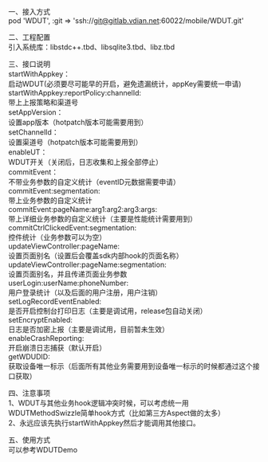 一、接入方式<br />
    pod 'WDUT',     :git => 'ssh://git@gitlab.vdian.net:60022/mobile/WDUT.git'
    
二、工程配置<br />
    引入系统库：libstdc++.tbd、libsqlite3.tbd、libz.tbd

三、接口说明<br />
    startWithAppkey：<br />
        启动WDUT(必须要尽可能早的开启，避免遗漏统计，appKey需要统一申请)<br />
    startWithAppkey:reportPolicy:channelId:<br />
        带上上报策略和渠道号<br />
    setAppVersion：<br />
        设置app版本（hotpatch版本可能需要用到）<br />
    setChannelId：<br />
        设置渠道号（hotpatch版本可能需要用到）<br />
    enableUT：<br />
        WDUT开关（关闭后，日志收集和上报全部停止）<br />
    commitEvent：<br />
        不带业务参数的自定义统计（eventID元数据需要申请）<br />
    commitEvent:segmentation:<br />
        带上业务参数的自定义统计<br />
    commitEvent:pageName:arg1:arg2:arg3:args:<br />
        带上详细业务参数的自定义统计（主要是性能统计需要用到）<br />
    commitCtrlClickedEvent:segmentation:<br />
        控件统计（业务参数可以为空）<br />
    updateViewController:pageName:<br />
        设置页面别名（设置后会覆盖sdk内部hook的页面名称）<br />
    updateViewController:pageName:segmentation:<br />
        设置页面别名，并且传递页面业务参数<br />
    userLogin:userName:phoneNumber:<br />
        用户登录统计（以及后面的用户注册，用户注销）<br />
    setLogRecordEventEnabled:<br />
        是否开启控制台打印日志（主要是调试用，release包自动关闭）<br />
    setEncryptEnabled:<br />
        日志是否加密上报（主要是调试用，目前暂未生效）<br />
    enableCrashReporting:<br />
        开启崩溃日志捕获（默认开启）<br />
    getWDUDID:<br />
        获取设备唯一标示（后面所有其他业务需要用到设备唯一标示的时候都通过这个接口获取）<br />

四、注意事项<br />
    1、WDUT与其他业务hook逻辑冲突时候，可以考虑统一用WDUTMethodSwizzle简单hook方式（比如第三方Aspect做的太多）<br />
    2、永远应该先执行startWithAppkey然后才能调用其他接口。<br />

五、使用方式<br />
    可以参考WDUTDemo